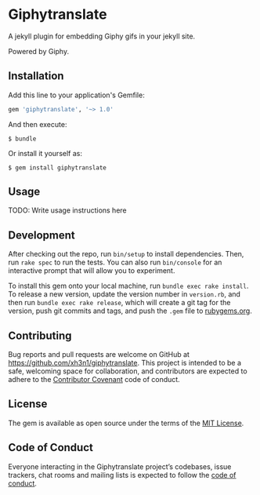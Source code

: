 # Giphytranslate

A jekyll plugin for embedding Giphy gifs in your jekyll site.

Powered by Giphy.

## Installation

Add this line to your application's Gemfile:

```ruby
gem 'giphytranslate', '~> 1.0'
```

And then execute:

    $ bundle

Or install it yourself as:

    $ gem install giphytranslate

## Usage

TODO: Write usage instructions here

## Development

After checking out the repo, run `bin/setup` to install dependencies. Then, run `rake spec` to run the tests. You can also run `bin/console` for an interactive prompt that will allow you to experiment.

To install this gem onto your local machine, run `bundle exec rake install`. To release a new version, update the version number in `version.rb`, and then run `bundle exec rake release`, which will create a git tag for the version, push git commits and tags, and push the `.gem` file to [rubygems.org](https://rubygems.org).

## Contributing

Bug reports and pull requests are welcome on GitHub at https://github.com/xh3n1/giphytranslate. This project is intended to be a safe, welcoming space for collaboration, and contributors are expected to adhere to the [Contributor Covenant](http://contributor-covenant.org) code of conduct.

## License

The gem is available as open source under the terms of the [MIT License](https://opensource.org/licenses/MIT).

## Code of Conduct

Everyone interacting in the Giphytranslate project’s codebases, issue trackers, chat rooms and mailing lists is expected to follow the [code of conduct](https://github.com/[USERNAME]/giphytranslate/blob/master/CODE_OF_CONDUCT.md).
